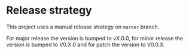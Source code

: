 <!--
SPDX-FileCopyrightText: 2017-2022 Contributors to the lfenergyarchitecturemodel project

SPDX-License-Identifier: CC-BY-4.0
-->

# Release strategy

This project uses a manual release strategy on `master` branch.

For major release the version is bumped to vX.0.0, for minor release the version is bumped to V0.X.0 and for patch the version to V0.0.X.  
